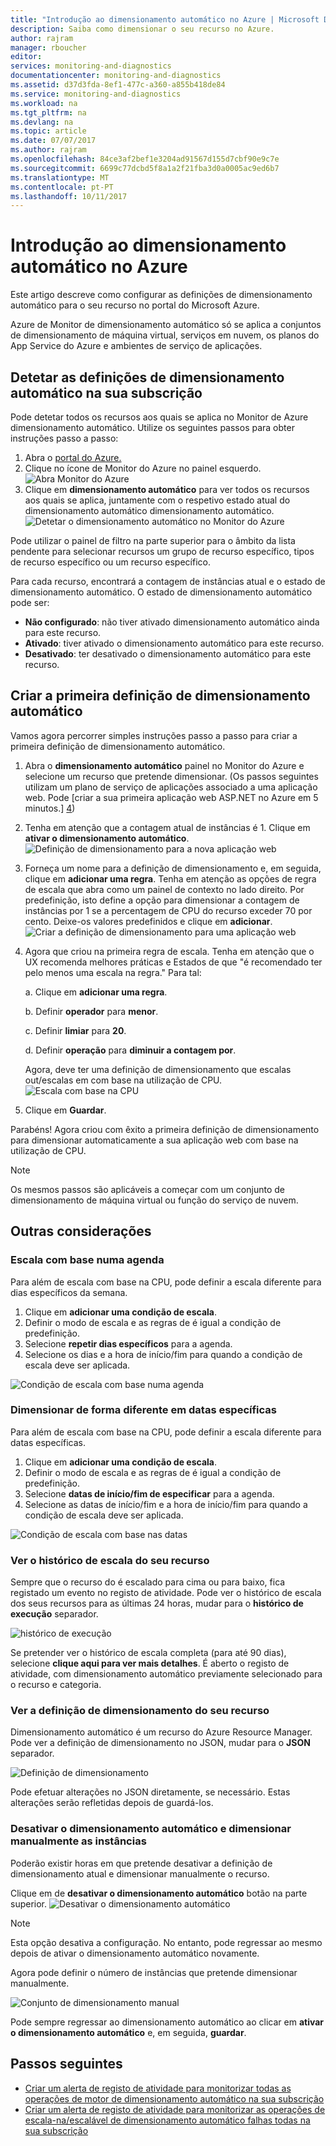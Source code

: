 ```yaml
---
title: "Introdução ao dimensionamento automático no Azure | Microsoft Docs"
description: Saiba como dimensionar o seu recurso no Azure.
author: rajram
manager: rboucher
editor: 
services: monitoring-and-diagnostics
documentationcenter: monitoring-and-diagnostics
ms.assetid: d37d3fda-8ef1-477c-a360-a855b418de84
ms.service: monitoring-and-diagnostics
ms.workload: na
ms.tgt_pltfrm: na
ms.devlang: na
ms.topic: article
ms.date: 07/07/2017
ms.author: rajram
ms.openlocfilehash: 84ce3af2bef1e3204ad91567d155d7cbf90e9c7e
ms.sourcegitcommit: 6699c77dcbd5f8a1a2f21fba3d0a0005ac9ed6b7
ms.translationtype: MT
ms.contentlocale: pt-PT
ms.lasthandoff: 10/11/2017
---
```

# <a name="get-started-with-autoscale-in-azure"></a>Introdução ao dimensionamento automático no Azure
Este artigo descreve como configurar as definições de dimensionamento automático para o seu recurso no portal do Microsoft Azure.

Azure de Monitor de dimensionamento automático só se aplica a conjuntos de dimensionamento de máquina virtual, serviços em nuvem, os planos do App Service do Azure e ambientes de serviço de aplicações. 

## <a name="discover-the-autoscale-settings-in-your-subscription"></a>Detetar as definições de dimensionamento automático na sua subscrição
Pode detetar todos os recursos aos quais se aplica no Monitor de Azure dimensionamento automático. Utilize os seguintes passos para obter instruções passo a passo:

1. Abra o [portal do Azure.][1]
2. Clique no ícone de Monitor do Azure no painel esquerdo.
  ![Abra Monitor do Azure][2]
3. Clique em **dimensionamento automático** para ver todos os recursos aos quais se aplica, juntamente com o respetivo estado atual do dimensionamento automático dimensionamento automático.
  ![Detetar o dimensionamento automático no Monitor do Azure][3]

Pode utilizar o painel de filtro na parte superior para o âmbito da lista pendente para selecionar recursos um grupo de recurso específico, tipos de recurso específico ou um recurso específico.

Para cada recurso, encontrará a contagem de instâncias atual e o estado de dimensionamento automático. O estado de dimensionamento automático pode ser:

- **Não configurado**: não tiver ativado dimensionamento automático ainda para este recurso.
- **Ativado**: tiver ativado o dimensionamento automático para este recurso.
- **Desativado**: ter desativado o dimensionamento automático para este recurso.

## <a name="create-your-first-autoscale-setting"></a>Criar a primeira definição de dimensionamento automático

Vamos agora percorrer simples instruções passo a passo para criar a primeira definição de dimensionamento automático.

1. Abra o **dimensionamento automático** painel no Monitor do Azure e selecione um recurso que pretende dimensionar. (Os passos seguintes utilizam um plano de serviço de aplicações associado a uma aplicação web. Pode [criar a sua primeira aplicação web ASP.NET no Azure em 5 minutos.] [4])
2. Tenha em atenção que a contagem atual de instâncias é 1. Clique em **ativar o dimensionamento automático**.
  ![Definição de dimensionamento para a nova aplicação web][5]
3. Forneça um nome para a definição de dimensionamento e, em seguida, clique em **adicionar uma regra**. Tenha em atenção as opções de regra de escala que abra como um painel de contexto no lado direito. Por predefinição, isto define a opção para dimensionar a contagem de instâncias por 1 se a percentagem de CPU do recurso exceder 70 por cento. Deixe-os valores predefinidos e clique em **adicionar**.
  ![Criar a definição de dimensionamento para uma aplicação web][6]
4. Agora que criou na primeira regra de escala. Tenha em atenção que o UX recomenda melhores práticas e Estados de que "é recomendado ter pelo menos uma escala na regra." Para tal:
  
    a. Clique em **adicionar uma regra**. 

    b. Definir **operador** para **menor**.

    c. Definir **limiar** para **20**.

    d. Definir **operação** para **diminuir a contagem por**.

   Agora, deve ter uma definição de dimensionamento que escalas out/escalas em com base na utilização de CPU.
   ![Escala com base na CPU][8]
5. Clique em **Guardar**.

Parabéns! Agora criou com êxito a primeira definição de dimensionamento para dimensionar automaticamente a sua aplicação web com base na utilização de CPU.

> [!NOTE] 
> Os mesmos passos são aplicáveis a começar com um conjunto de dimensionamento de máquina virtual ou função do serviço de nuvem.

## <a name="other-considerations"></a>Outras considerações
### <a name="scale-based-on-a-schedule"></a>Escala com base numa agenda
Para além de escala com base na CPU, pode definir a escala diferente para dias específicos da semana.

1. Clique em **adicionar uma condição de escala**.
2. Definir o modo de escala e as regras de é igual a condição de predefinição.
3. Selecione **repetir dias específicos** para a agenda.
4. Selecione os dias e a hora de início/fim para quando a condição de escala deve ser aplicada.

![Condição de escala com base numa agenda][9]
### <a name="scale-differently-on-specific-dates"></a>Dimensionar de forma diferente em datas específicas
Para além de escala com base na CPU, pode definir a escala diferente para datas específicas.

1. Clique em **adicionar uma condição de escala**.
2. Definir o modo de escala e as regras de é igual a condição de predefinição.
3. Selecione **datas de início/fim de especificar** para a agenda.
4. Selecione as datas de início/fim e a hora de início/fim para quando a condição de escala deve ser aplicada.

![Condição de escala com base nas datas][10]

### <a name="view-the-scale-history-of-your-resource"></a>Ver o histórico de escala do seu recurso
Sempre que o recurso do é escalado para cima ou para baixo, fica registado um evento no registo de atividade. Pode ver o histórico de escala dos seus recursos para as últimas 24 horas, mudar para o **histórico de execução** separador.

![histórico de execução][11]

Se pretender ver o histórico de escala completa (para até 90 dias), selecione **clique aqui para ver mais detalhes**. É aberto o registo de atividade, com dimensionamento automático previamente selecionado para o recurso e categoria.

### <a name="view-the-scale-definition-of-your-resource"></a>Ver a definição de dimensionamento do seu recurso
Dimensionamento automático é um recurso do Azure Resource Manager. Pode ver a definição de dimensionamento no JSON, mudar para o **JSON** separador.

![Definição de dimensionamento][12]

Pode efetuar alterações no JSON diretamente, se necessário. Estas alterações serão refletidas depois de guardá-los.

### <a name="disable-autoscale-and-manually-scale-your-instances"></a>Desativar o dimensionamento automático e dimensionar manualmente as instâncias
Poderão existir horas em que pretende desativar a definição de dimensionamento atual e dimensionar manualmente o recurso.

Clique em de **desativar o dimensionamento automático** botão na parte superior.
![Desativar o dimensionamento automático][13]

> [!NOTE] 
> Esta opção desativa a configuração. No entanto, pode regressar ao mesmo depois de ativar o dimensionamento automático novamente. 

Agora pode definir o número de instâncias que pretende dimensionar manualmente.

![Conjunto de dimensionamento manual][14]

Pode sempre regressar ao dimensionamento automático ao clicar em **ativar o dimensionamento automático** e, em seguida, **guardar**.

## <a name="next-steps"></a>Passos seguintes
- [Criar um alerta de registo de atividade para monitorizar todas as operações de motor de dimensionamento automático na sua subscrição](https://github.com/Azure/azure-quickstart-templates/tree/master/monitor-autoscale-alert)
- [Criar um alerta de registo de atividade para monitorizar as operações de escala-na/escalável de dimensionamento automático falhas todas na sua subscrição](https://github.com/Azure/azure-quickstart-templates/tree/master/monitor-autoscale-failed-alert)

<!--Reference-->
[1]:https://portal.azure.com
[2]: ./media/monitoring-autoscale-get-started/azure-monitor-launch.png
[3]: ./media/monitoring-autoscale-get-started/discover-autoscale-azure-monitor.png
[4]: https://docs.microsoft.com/azure/app-service/app-service-web-get-started-dotnet
[5]: ./media/monitoring-autoscale-get-started/scale-setting-new-web-app.png
[6]: ./media/monitoring-autoscale-get-started/create-scale-setting-web-app.png
[7]: ./media/monitoring-autoscale-get-started/scale-in-recommendation.png
[8]: ./media/monitoring-autoscale-get-started/scale-based-on-cpu.png
[9]: ./media/monitoring-autoscale-get-started/scale-condition-schedule.png
[10]: ./media/monitoring-autoscale-get-started/scale-condition-dates.png
[11]: ./media/monitoring-autoscale-get-started/scale-history.png
[12]: ./media/monitoring-autoscale-get-started/scale-definition-json.png
[13]: ./media/monitoring-autoscale-get-started/disable-autoscale.png
[14]: ./media/monitoring-autoscale-get-started/set-manualscale.png

